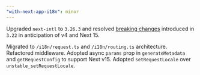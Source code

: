 ```yaml
---
"with-next-app-i18n": minor
---
```


Upgraded `next-intl` to `3.26.3` and resolved [breaking changes](https://next-intl.dev/blog/next-intl-3-22) introduced in `3.22` in anticipation of v4 and Next 15. 

Migrated to `/i18n/request.ts` and `/i18n/routing.ts` architecture. Refactored middleware. Adopted async `params` prop in `generateMetadata` and `getRequestConfig` to support Next v15. Adopted `setRequestLocale` over `unstable_setRequestLocale`.
